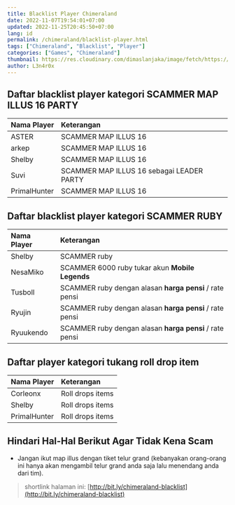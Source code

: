 ```yaml
---
title: Blacklist Player Chimeraland
date: 2022-11-07T19:54:01+07:00
updated: 2022-11-25T20:45:50+07:00
lang: id
permalink: /chimeraland/blacklist-player.html
tags: ["Chimeraland", "Blacklist", "Player"]
categories: ["Games", "Chimeraland"]
thumbnail: https://res.cloudinary.com/dimaslanjaka/image/fetch/https://www.palmassgames.ru/wp-content/uploads/2021/07/screenshot_6-1-1024x504.png
author: L3n4r0x
---
```


<!-- include blacklist-player/translator.html -->

## Daftar blacklist player kategori SCAMMER MAP ILLUS 16 PARTY
| Nama Player | Keterangan |
| :--- | :--- |
| ASTER | SCAMMER MAP ILLUS 16 |
| arkep | SCAMMER MAP ILLUS 16 |
| Shelby | SCAMMER MAP ILLUS 16 |
| Suvi | SCAMMER MAP ILLUS 16 sebagai LEADER PARTY |
| PrimalHunter | SCAMMER MAP ILLUS 16 |

## Daftar blacklist player kategori SCAMMER RUBY

| Nama Player | Keterangan |
| :--- | :--- |
| Shelby | SCAMMER ruby |
| NesaMiko | SCAMMER 6000 ruby tukar akun **Mobile Legends** |
| Tusboll | SCAMMER ruby dengan alasan **harga pensi** / rate pensi |
| Ryujin | SCAMMER ruby dengan alasan **harga pensi** / rate pensi |
| Ryuukendo | SCAMMER ruby dengan alasan **harga pensi** / rate pensi |

## Daftar player kategori tukang roll drop item

| Nama Player | Keterangan |
| :--- | :--- |
| Corleonx | Roll drops items |
| Shelby | Roll drops items |
| PrimalHunter | Roll drops items |

## Hindari Hal-Hal Berikut Agar Tidak Kena Scam
- Jangan ikut map illus dengan tiket telur grand (kebanyakan orang-orang ini hanya akan mengambil telur grand anda saja lalu menendang anda dari tim).

> shortlink halaman ini: [http://bit.ly/chimeraland-blacklist](http://bit.ly/chimeraland-blacklist)
